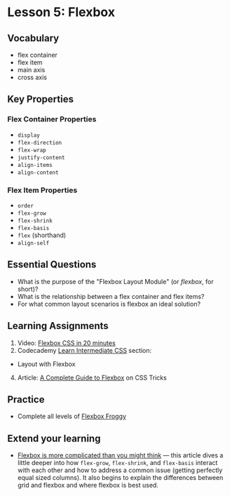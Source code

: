 # Lesson 5: Flexbox

## Vocabulary
* flex container
* flex item
* main axis
* cross axis

## Key Properties
### Flex Container Properties
* `display`
* `flex-direction`
* `flex-wrap`
* `justify-content`
* `align-items`
* `align-content`

### Flex Item Properties
* `order`
* `flex-grow`
* `flex-shrink`
* `flex-basis`
* `flex` (shorthand)
* `align-self`

## Essential Questions
* What is the purpose of the "Flexbox Layout Module" (or _flexbox_, for short)?
* What is the relationship between a flex container and flex items?
* For what common layout scenarios is flexbox an ideal solution?

## Learning Assignments
1. Video: [Flexbox CSS in 20 minutes](https://www.youtube.com/watch?v=FTlczfR82mQ)
2. Codecademy [Learn Intermediate CSS](https://www.codecademy.com/learn/learn-intermediate-css) section:
  * Layout with Flexbox
4. Article: [A Complete Guide to Flexbox](https://css-tricks.com/snippets/css/a-guide-to-flexbox/) on CSS Tricks

## Practice
* Complete all levels of [Flexbox Froggy](https://flexboxfroggy.com/)

## Extend your learning
* [Flexbox is more complicated than you might think](https://css-tricks.com/equal-columns-with-flexbox-its-more-complicated-than-you-might-think/) — this article dives a little deeper into how `flex-grow`, `flex-shrink`, and `flex-basis` interact with each other and how to address a common issue (getting perfectly equal sized columns). It also begins to explain the differences between grid and flexbox and where flexbox is best used.

